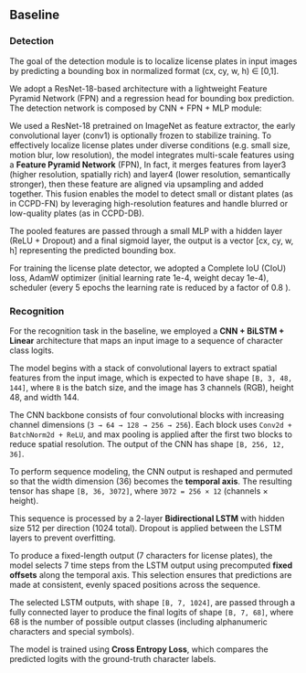 
## Baseline

### Detection

The goal of the detection module is to localize license plates in input images by predicting a bounding box in normalized format (cx, cy, w, h) ∈ [0,1].

We adopt a ResNet-18-based architecture with a lightweight Feature Pyramid Network (FPN) and a regression head for bounding box prediction.
The detection network is composed by CNN + FPN + MLP module:

We used a ResNet-18 pretrained on ImageNet as feature extractor, the early convolutional layer (conv1) is optionally frozen to stabilize training.
To effectively localize license plates under diverse conditions (e.g. small size, motion blur, low resolution), the model integrates multi-scale features using a **Feature Pyramid Network** (FPN),
In fact, it merges features from layer3 (higher resolution, spatially rich) and layer4 (lower resolution, semantically stronger), then these feature are aligned via upsampling and added together. This fusion enables the model to detect small or distant plates (as in CCPD-FN) by leveraging high-resolution features and handle blurred or low-quality plates (as in CCPD-DB).

The pooled features are passed through a small MLP with a hidden layer (ReLU + Dropout) and a final sigmoid layer,
the output is a vector [cx, cy, w, h] representing the predicted bounding box.

For training the license plate detector, we adopted a Complete IoU (CIoU) loss, AdamW optimizer (initial learning rate 1e-4, weight decay 1e-4),
scheduler (every 5 epochs the learning rate is reduced by a factor of 0.8 ).


### Recognition

For the recognition task in the baseline, we employed a **CNN + BiLSTM + Linear** architecture that maps an input image to a sequence of character class logits.

The model begins with a stack of convolutional layers to extract spatial features from the input image, which is expected to have shape `[B, 3, 48, 144]`, where `B` is the batch size, and the image has 3 channels (RGB), height 48, and width 144.

The CNN backbone consists of four convolutional blocks with increasing channel dimensions (`3 → 64 → 128 → 256 → 256`). Each block uses `Conv2d + BatchNorm2d + ReLU`, and max pooling is applied after the first two blocks to reduce spatial resolution. The output of the CNN has shape `[B, 256, 12, 36]`.

To perform sequence modeling, the CNN output is reshaped and permuted so that the width dimension (36) becomes the **temporal axis**. The resulting tensor has shape `[B, 36, 3072]`, where `3072 = 256 × 12` (channels × height).

This sequence is processed by a 2-layer **Bidirectional LSTM** with hidden size 512 per direction (1024 total). Dropout is applied between the LSTM layers to prevent overfitting.

To produce a fixed-length output (7 characters for license plates), the model selects 7 time steps from the LSTM output using precomputed **fixed offsets** along the temporal axis. This selection ensures that predictions are made at consistent, evenly spaced positions across the sequence.

The selected LSTM outputs, with shape `[B, 7, 1024]`, are passed through a fully connected layer to produce the final logits of shape `[B, 7, 68]`, where 68 is the number of possible output classes (including alphanumeric characters and special symbols).

The model is trained using **Cross Entropy Loss**, which compares the predicted logits with the ground-truth character labels.